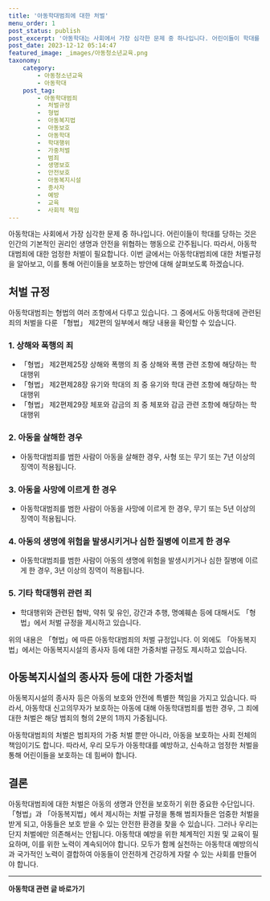 ```yaml
---
title: '아동학대범죄에 대한 처벌'
menu_order: 1
post_status: publish
post_excerpt: '아동학대는 사회에서 가장 심각한 문제 중 하나입니다. 어린이들이 학대를 당하는 것은 인간의 기본적인 권리인 생명과 안전을 위협하는 행동으로 간주됩니다. 따라서, 아동학대범죄에 대한 엄정한 처벌이 필요합니다. 이번 글에서는 아동학대범죄에 대한 처벌규정을 알아보고, 이를 통해 어린이들을 보호하는 방안에 대해 살펴보도록 하겠습니다.'
post_date: 2023-12-12 05:14:47
featured_image: _images/아동청소년교육.png
taxonomy:
    category:
        - 아동청소년교육
        - 아동학대
    post_tag:
        - 아동학대범죄
        -  처벌규정
        -  형법
        -  아동복지법
        -  아동보호
        -  아동학대
        -  학대행위
        -  가중처벌
        -  범죄
        -  생명보호
        -  안전보호
        -  아동복지시설
        -  종사자
        -  예방
        -  교육
        -  사회적 책임
---
```



아동학대는 사회에서 가장 심각한 문제 중 하나입니다. 어린이들이 학대를 당하는 것은 인간의 기본적인 권리인 생명과 안전을 위협하는 행동으로 간주됩니다. 따라서, 아동학대범죄에 대한 엄정한 처벌이 필요합니다. 이번 글에서는 아동학대범죄에 대한 처벌규정을 알아보고, 이를 통해 어린이들을 보호하는 방안에 대해 살펴보도록 하겠습니다.

## 처벌 규정

아동학대범죄는 형법의 여러 조항에서 다루고 있습니다. 그 중에서도 아동학대에 관련된 죄의 처벌을 다룬 「형법」 제2편의 일부에서 해당 내용을 확인할 수 있습니다. 

### 1. 상해와 폭행의 죄

- 「형법」 제2편제25장 상해와 폭행의 죄 중 상해와 폭행 관련 조항에 해당하는 학대행위
- 「형법」 제2편제28장 유기와 학대의 죄 중 유기와 학대 관련 조항에 해당하는 학대행위
- 「형법」 제2편제29장 체포와 감금의 죄 중 체포와 감금 관련 조항에 해당하는 학대행위

### 2. 아동을 살해한 경우

- 아동학대범죄를 범한 사람이 아동을 살해한 경우, 사형 또는 무기 또는 7년 이상의 징역이 적용됩니다.

### 3. 아동을 사망에 이르게 한 경우

- 아동학대범죄를 범한 사람이 아동을 사망에 이르게 한 경우, 무기 또는 5년 이상의 징역이 적용됩니다.

### 4. 아동의 생명에 위험을 발생시키거나 심한 질병에 이르게 한 경우

- 아동학대범죄를 범한 사람이 아동의 생명에 위험을 발생시키거나 심한 질병에 이르게 한 경우, 3년 이상의 징역이 적용됩니다.

### 5. 기타 학대행위 관련 죄

- 학대행위와 관련된 협박, 약취 및 유인, 강간과 추행, 명예훼손 등에 대해서도 「형법」에서 처벌 규정을 제시하고 있습니다.

위의 내용은 「형법」에 따른 아동학대범죄의 처벌 규정입니다. 이 외에도 「아동복지법」에서는 아동복지시설의 종사자 등에 대한 가중처벌 규정도 제시하고 있습니다.

## 아동복지시설의 종사자 등에 대한 가중처벌

아동복지시설의 종사자 등은 아동의 보호와 안전에 특별한 책임을 가지고 있습니다. 따라서, 아동학대 신고의무자가 보호하는 아동에 대해 아동학대범죄를 범한 경우, 그 죄에 대한 처벌은 해당 범죄의 형의 2분의 1까지 가중됩니다.

아동학대범죄의 처벌은 범죄자의 가중 처벌 뿐만 아니라, 아동을 보호하는 사회 전체의 책임이기도 합니다. 따라서, 우리 모두가 아동학대를 예방하고, 신속하고 엄정한 처벌을 통해 어린이들을 보호하는 데 힘써야 합니다.

## 결론

아동학대범죄에 대한 처벌은 아동의 생명과 안전을 보호하기 위한 중요한 수단입니다. 「형법」과 「아동복지법」에서 제시하는 처벌 규정을 통해 범죄자들은 엄중한 처벌을 받게 되고, 아동들은 보호 받을 수 있는 안전한 환경을 찾을 수 있습니다. 그러나 우리는 단지 처벌에만 의존해서는 안됩니다. 아동학대 예방을 위한 체계적인 지원 및 교육이 필요하며, 이를 위한 노력이 계속되어야 합니다. 모두가 함께 실천하는 아동학대 예방의식과 국가적인 노력이 결합하여 아동들이 안전하게 건강하게 자랄 수 있는 사회를 만들어야 합니다.
<!-- wp:separator -->
<hr class="wp-block-separator has-alpha-channel-opacity"/>
<!-- /wp:separator -->

<!-- wp:group {"backgroundColor":"base","layout":{"type":"constrained"}} -->
<div class="wp-block-group has-base-background-color has-background"><!-- wp:paragraph {"align":"center","fontSize":"medium"} -->
<p class="has-text-align-center has-large-font-size"><strong>아동학대 관련 글 바로가기</strong></p>
<!-- /wp:paragraph -->


<!-- wp:latest-posts
{"categories":[{"id":32024,"count":19,"description":"","link":"https://uknowlaw.com/category/%ec%95%84%eb%8f%99%ed%95%99%eb%8c%80/","name":"아동학대","slug":"아동학대","taxonomy":"category","parent":0,"meta":[],"_links":{"self":[{"href":"https://uknowlaw.com/wp-json/wp/v2/categories/32024"}],"collection":[{"href":"https://uknowlaw.com/wp-json/wp/v2/categories"}],"about":[{"href":"https://uknowlaw.com/wp-json/wp/v2/taxonomies/category"}],"wp:post_type":[{"href":"https://uknowlaw.com/wp-json/wp/v2/posts?categories=32024"}],"curies":[{"name":"wp","href":"https://api.w.org/{rel}","templated":true}]}}],"postsToShow":100,"excerptLength":28,"postLayout":"grid","columns":2,"featuredImageAlign":"left","featuredImageSizeSlug":"large","fontSize":"small"} /--></div>
<!-- /wp:group -->